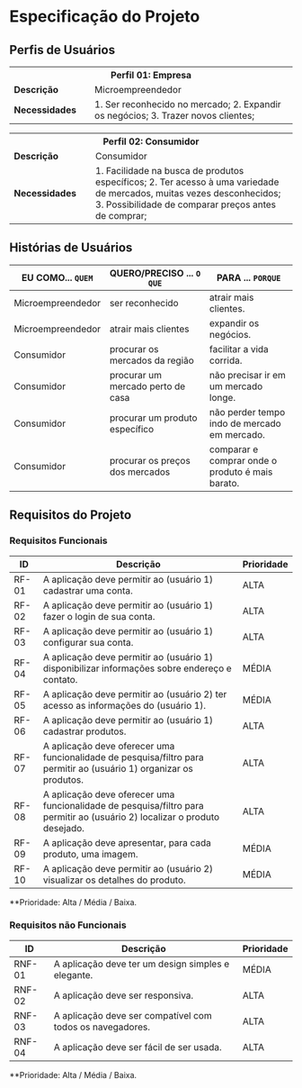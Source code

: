 # Especificação do Projeto

## Perfis de Usuários

<table>
<tbody>
<tr align=center>
<th colspan="2">Perfil 01: Empresa </th>
</tr>
<tr>
<td width="150px"><b>Descrição</b></td>
<td width="600px">Microempreendedor</td>
</tr>
<tr>
<td><b>Necessidades</b></td>
<td>1. Ser reconhecido no mercado;
    2. Expandir os negócios;
    3. Trazer novos clientes;</td>
</tr>
</tbody>
</table>

<table>
<tbody>
<tr align=center>
<th colspan="2">Perfil 02: Consumidor </th>
</tr>
<tr>
<td width="150px"><b>Descrição</b></td>
<td width="600px">Consumidor</td>
</tr>
<tr>
<td><b>Necessidades</b></td>
<td>1. Facilidade na busca de produtos específicos;
    2. Ter acesso à uma variedade de mercados, muitas vezes desconhecidos;
    3. Possibilidade de comparar preços antes de comprar;</td>
</tr>
</tbody>
</table>


## Histórias de Usuários

|EU COMO... `QUEM`   | QUERO/PRECISO ... `O QUE` |PARA ... `PORQUE`                 |
|--------------------|---------------------------|----------------------------------|
| Microempreendedor                | ser reconhecido                       | atrair mais clientes.                              |
| Microempreendedor                | atrair mais clientes                       | expandir os negócios.                              |
| Consumidor                | procurar os mercados da região                       | facilitar a vida corrida.                              |
| Consumidor                | procurar um mercado perto de casa                       | não precisar ir em um mercado longe.                              |
| Consumidor                | procurar um produto específico                       | não perder tempo indo de mercado em mercado.                              |
| Consumidor                | procurar os preços dos mercados                       | comparar e comprar onde o produto é mais barato.                              |

## Requisitos do Projeto

### Requisitos Funcionais

|ID    | Descrição                | Prioridade |
|-------|---------------------------------|----|
| RF-01 |  A aplicação deve permitir ao (usuário 1) cadastrar uma conta.                    | ALTA   | 
| RF-02 |  A aplicação deve permitir ao (usuário 1) fazer o login de sua conta.                    | ALTA   |
| RF-03 |  A aplicação deve permitir ao (usuário 1) configurar sua conta.                    | ALTA   |
| RF-04 |  A aplicação deve permitir ao (usuário 1) disponibilizar informações sobre endereço e contato.                    | MÉDIA   |
| RF-05 |  A aplicação deve permitir ao (usuário 2) ter acesso as informações do (usuário 1).                    | MÉDIA   |
| RF-06 |  A aplicação deve permitir ao (usuário 1) cadastrar produtos.                    | ALTA   |
| RF-07 |  A aplicação deve oferecer uma funcionalidade de pesquisa/filtro para permitir ao (usuário 1) organizar os produtos.                    | ALTA   |
| RF-08 |  A aplicação deve oferecer uma funcionalidade de pesquisa/filtro para permitir ao (usuário 2) localizar o produto desejado.                    | ALTA   |
| RF-09 |  A aplicação deve apresentar, para cada produto, uma imagem.                    | MÉDIA   |
| RF-10 |  A aplicação deve permitir ao (usuário 2) visualizar os detalhes do produto.                    | MÉDIA   |

**Prioridade: Alta / Média / Baixa. 

### Requisitos não Funcionais


|ID      | Descrição               |Prioridade |
|--------|-------------------------|----|
| RNF-01 |  A aplicação deve ter um design simples e elegante.                    | MÉDIA   | 
| RNF-02    |  A aplicação deve ser responsiva.                    | ALTA   | 
| RNF-03    |  A aplicação deve ser compatível com todos os navegadores.                    | ALTA   | 
| RNF-04    |  A aplicação deve ser fácil de ser usada.                    | ALTA   | 

**Prioridade: Alta / Média / Baixa. 

